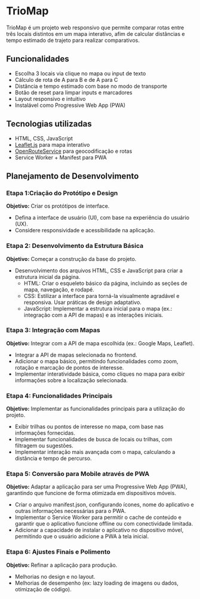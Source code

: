 # TrioMap

TrioMap é um projeto web responsivo que permite comparar rotas entre três locais distintos em um mapa interativo, afim de calcular distâncias e tempo estimado de trajeto para realizar comparativos.

## Funcionalidades
- Escolha 3 locais via clique no mapa ou input de texto
- Cálculo de rota de A para B e de A para C
- Distância e tempo estimado com base no modo de transporte
- Botão de reset para limpar inputs e marcadores
- Layout responsivo e intuitivo
- Instalável como Progressive Web App (PWA)

## Tecnologias utilizadas
- HTML, CSS, JavaScript
- [Leaflet.js](https://leafletjs.com/) para mapa interativo
- [OpenRouteService](https://openrouteservice.org/) para geocodificação e rotas
- Service Worker + Manifest para PWA

## Planejamento de Desenvolvimento

### Etapa 1:Criação do Protótipo e Design
**Objetivo:** Criar os protótipos de interface.
- Defina a interface de usuário (UI), com base na experiência do usuário (UX).
- Considere responsividade e acessibilidade na aplicação.

### Etapa 2: Desenvolvimento da Estrutura Básica
**Objetivo:** Começar a construção da base do projeto.
- Desenvolvimento dos arquivos HTML, CSS e JavaScript para criar a estrutura inicial da página.
  - HTML: Criar o esqueleto básico da página, incluindo as seções de mapa, navegação, e rodapé.
  - CSS: Estilizar a interface para torná-la visualmente agradável e responsiva. Usar práticas de design adaptativo.
  - JavaScript: Implementar a estrutura inicial para o mapa (ex.: integração com a API de mapas) e as interações iniciais.

### Etapa 3: Integração com Mapas
**Objetivo:** Integrar com a API de mapa escolhida (ex.: Google Maps, Leaflet).
- Integrar a API de mapas selecionada no frontend.
- Adicionar o mapa básico, permitindo funcionalidades como zoom, rotação e marcação de pontos de interesse.
- Implementar interatividade básica, como cliques no mapa para exibir informações sobre a localização selecionada.

### Etapa 4: Funcionalidades Principais
**Objetivo:** Implementar as funcionalidades principais para a utilização do projeto.
- Exibir trilhas ou pontos de interesse no mapa, com base nas informações fornecidas.
- Implementar funcionalidades de busca de locais ou trilhas, com filtragem ou sugestões.
- Implementar interação mais avançada com o mapa, calculando a distância e tempo de percurso.

### Etapa 5: Conversão para Mobile através de PWA
**Objetivo:** Adaptar a aplicação para ser uma Progressive Web App (PWA), garantindo que funcione de forma otimizada em dispositivos móveis.
- Criar o arquivo manifest.json, configurando ícones, nome do aplicativo e outras informações necessárias para o PWA.
- Implementar o Service Worker para permitir o cache de conteúdo e garantir que o aplicativo funcione offline ou com conectividade limitada.
- Adicionar a capacidade de instalar o aplicativo no dispositivo móvel, permitindo que o usuário adicione a PWA à tela inicial.

### Etapa 6: Ajustes Finais e Polimento
**Objetivo:** Refinar a aplicação para produção.
- Melhorias no design e no layout.
- Melhorias de desempenho (ex: lazy loading de imagens ou dados, otimização de código).
